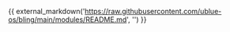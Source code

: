 {{ external_markdown('https://raw.githubusercontent.com/ublue-os/bling/main/modules/README.md', '') }}